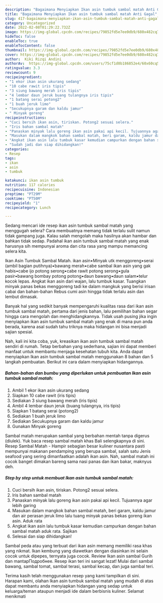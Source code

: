 ```yaml
---
description: "Bagaimana Menyiapkan Ikan asin tumbuk sambal matah Anti Gagal"
title: "Bagaimana Menyiapkan Ikan asin tumbuk sambal matah Anti Gagal"
slug: 417-bagaimana-menyiapkan-ikan-asin-tumbuk-sambal-matah-anti-gagal
category: Uncategorized
date: 2022-02-08T01:29:22.732Z
image: https://img-global.cpcdn.com/recipes/79852fd5e7ee0db9/680x482cq70/ikan-asin-tumbuk-sambal-matah-foto-resep-utama.jpg
hideToc: false
enableToc: true
enableTocContent: false
thumbnail: https://img-global.cpcdn.com/recipes/79852fd5e7ee0db9/680x482cq70/ikan-asin-tumbuk-sambal-matah-foto-resep-utama.jpg
cover: https://img-global.cpcdn.com/recipes/79852fd5e7ee0db9/680x482cq70/ikan-asin-tumbuk-sambal-matah-foto-resep-utama.jpg
author:  Kiki Rizqi Andini
authorAv:  https://img-global.cpcdn.com/users/75cf1d0b186852e4/60x60cq50/avatar.jpg
ratingvalue: 3.3
reviewcount: 9
recipeingredient:
- "1 ekor ikan asin ukurang sedang"
- "10 cabe rawit iris tipis"
- "3 siung bawang merah iris tipis"
- "4 lembar daun jeruk buang tulangnya iris tipis"
- "1 batang serai potong2"
- "1 buah jeruk limo"
- "Secukupnya garam dan kaldu jamur"
- " Minyak goreng"
recipeinstructions:
- "Cuci bersih ikan asin, tiriskan. Potong2 sesuai selera."
- "Iris bahan sambal matah"
- "Panaskan minyak lalu goreng ikan asin pakai api kecil. Tujuannya agar lebih garing"
- "Masukan dalam mangkok bahan sambal matah, beri garam, kaldu jamur dan air perasan jeruk limo lalu tuang minyak panas bekas goreng ikan asin. Aduk rata"
- "Angkat ikan asin lalu tumbuk kasar kemudian campurkan dengan bahan sambal matah aduk rata. Sajikan"
- "Sudah jadi dan siap dihidangkan!"
categories:
- Resep
tags:
- ikan
- asin
- tumbuk

katakunci: ikan asin tumbuk 
nutrition: 117 calories
recipecuisine: Indonesian
preptime: "PT29M"
cooktime: "PT50M"
recipeyield: "1"
recipecategory: Lunch

---
```



Sedang mencari ide resep ikan asin tumbuk sambal matah yang menggugah selera? Cara membuatnya memang tidak terlalu sulit namun tidak gampang juga. Kalau salah mengolah maka hasilnya akan hambar dan bahkan tidak sedap. Padahal ikan asin tumbuk sambal matah yang enak harusnya sih mempunyai aroma dan cita rasa yang mampu memancing selera kita.


Ikan Asin Tumbuk Sambal Matah. ikan asin•Minyak utk menggoreng•serai (ambil bagian putihnya)•bawang merah•cabe sambal ikan asin yang gak habis•cabe ijo potong serong•cabe rawit potong serong•gula pasir•bawang bombay potong potong•daun bawang•daun salam•telur kocok lepas. Angkat ikan asin dari wajan, lalu tumbuk kasar. Tuangkan minyak panas bekas menggoreng tadi ke dalam mangkuk yang berisi irisan cabai dan bahan-bahan Rebus cumi asin hingga tidak terlalu asin dan lembut dimasak.

Banyak hal yang sedikit banyak mempengaruhi kualitas rasa dari ikan asin tumbuk sambal matah, pertama dari jenis bahan, lalu pemilihan bahan segar hingga cara mengolah dan menghidangkannya. Tidak usah pusing jika ingin menyiapkan ikan asin tumbuk sambal matah yang enak di mana pun anda berada, karena asal sudah tahu triknya maka hidangan ini bisa menjadi sajian spesial.


Nah, kali ini kita coba, yuk, kreasikan ikan asin tumbuk sambal matah sendiri di rumah. Tetap berbahan yang sederhana, sajian ini dapat memberi manfaat untuk membantu menjaga kesehatan tubuh kita. Anda dapat menyiapkan Ikan asin tumbuk sambal matah menggunakan 8 bahan dan 5 langkah pembuatan. Berikut ini cara dalam menyiapkan hidangannya.

<!--inarticleads1-->

##### Bahan-bahan dan bumbu yang diperlukan untuk pembuatan Ikan asin tumbuk sambal matah:

1. Ambil 1 ekor ikan asin ukurang sedang
1. Siapkan 10 cabe rawit (iris tipis)
1. Sediakan 3 siung bawang merah (iris tipis)
1. Ambil 4 lembar daun jeruk (buang tulangnya, iris tipis)
1. Siapkan 1 batang serai (potong2)
1. Sediakan 1 buah jeruk limo
1. Sediakan Secukupnya garam dan kaldu jamur
1. Gunakan  Minyak goreng


Sambal matah merupakan sambal yang berbahan mentah tanpa digerus (diulek). Yuk baca resep sambal matah khas Bali selengkapnya di sini. Resep Sambal Matah - Hampir sebagian besar kuliner nusantara pasti mempunyai makanan pendamping yang berupa sambal, salah satu Jenis seafood yang sering dimanfaatkan adalah ikan asin. Nah, sambal matah ini cocok banget dimakan bareng sama nasi panas dan ikan bakar, maknyus deh. 

<!--inarticleads2-->

##### Step by step untuk membuat Ikan asin tumbuk sambal matah:

1. Cuci bersih ikan asin, tiriskan. Potong2 sesuai selera.
1. Iris bahan sambal matah
1. Panaskan minyak lalu goreng ikan asin pakai api kecil. Tujuannya agar lebih garing
1. Masukan dalam mangkok bahan sambal matah, beri garam, kaldu jamur dan air perasan jeruk limo lalu tuang minyak panas bekas goreng ikan asin. Aduk rata
1. Angkat ikan asin lalu tumbuk kasar kemudian campurkan dengan bahan sambal matah aduk rata. Sajikan
1. Selesai dan siap dihidangkan!

Sambal peda atau yang terbuat dari ikan asin memang memiliki rasa khas yang nikmat. Ikan kembung yang diawetkan dengan diasinkan ini selain cocok untuk dipepes, ternyata juga cocok. Review Ikan asin sambal Gurih dan mantapПодробнее. Resep ikan teri ini sangat lezat! Mulai dari sambal bawang, sambal tomat, sambal terasi, sambal kecap, dan juga sambal teri. 

Terima kasih telah menggunakan resep yang kami tampilkan di sini. Harapan kami, olahan Ikan asin tumbuk sambal matah yang mudah di atas dapat membantu anda menyiapkan hidangan yang sedap untuk keluarga/teman ataupun menjadi ide dalam berbisnis kuliner. Selamat menikmati
